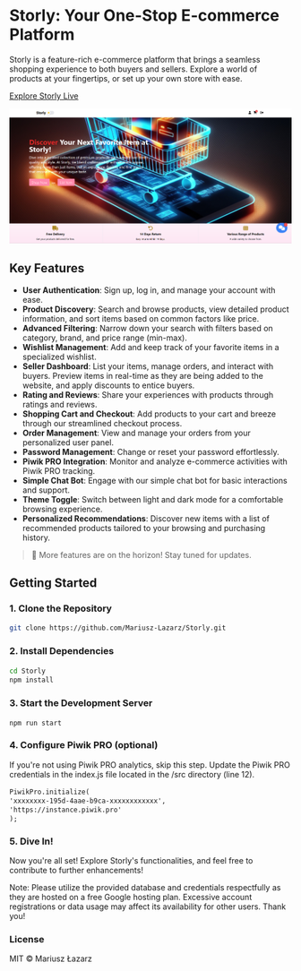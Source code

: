 # Storly: Your One-Stop E-commerce Platform

Storly is a feature-rich e-commerce platform that brings a seamless shopping experience to both buyers and sellers. Explore a world of products at your fingertips, or set up your own store with ease.

[Explore Storly Live](https://storly.netlify.app/)

![Storly Banner](./img/banner2.png)

## Key Features

- **User Authentication**: Sign up, log in, and manage your account with ease.
- **Product Discovery**: Search and browse products, view detailed product information, and sort items based on common factors like price.
- **Advanced Filtering**: Narrow down your search with filters based on category, brand, and price range (min-max).
- **Wishlist Management**: Add and keep track of your favorite items in a specialized wishlist.
- **Seller Dashboard**: List your items, manage orders, and interact with buyers. Preview items in real-time as they are being added to the website, and apply discounts to entice buyers.
- **Rating and Reviews**: Share your experiences with products through ratings and reviews.
- **Shopping Cart and Checkout**: Add products to your cart and breeze through our streamlined checkout process.
- **Order Management**: View and manage your orders from your personalized user panel.
- **Password Management**: Change or reset your password effortlessly.
- **Piwik PRO Integration**: Monitor and analyze e-commerce activities with Piwik PRO tracking.
- **Simple Chat Bot**: Engage with our simple chat bot for basic interactions and support.
- **Theme Toggle**: Switch between light and dark mode for a comfortable browsing experience.
- **Personalized Recommendations**: Discover new items with a list of recommended products tailored to your browsing and purchasing history.

> 🚀 More features are on the horizon! Stay tuned for updates.

## Getting Started

### 1. Clone the Repository

```bash
git clone https://github.com/Mariusz-Lazarz/Storly.git
```

### 2. Install Dependencies

```bash
cd Storly
npm install
```

### 3. Start the Development Server

```
npm run start
```

### 4. Configure Piwik PRO (optional)

If you're not using Piwik PRO analytics, skip this step.
Update the Piwik PRO credentials in the index.js file located in the /src directory (line 12).

```
PiwikPro.initialize(
'xxxxxxxx-195d-4aae-b9ca-xxxxxxxxxxxx',
'https://instance.piwik.pro'
);
```

### 5. Dive In!

Now you're all set! Explore Storly's functionalities, and feel free to contribute to further enhancements!

Note: Please utilize the provided database and credentials respectfully as they are hosted on a free Google hosting plan. Excessive account registrations or data usage may affect its availability for other users. Thank you!

### License

MIT © Mariusz Łazarz
